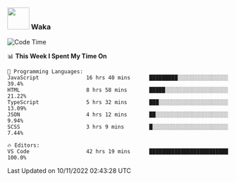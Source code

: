 ### <img src="https://media.giphy.com/media/VgCDAzcKvsR6OM0uWg/giphy.gif" width="50"> Waka

  <!--START_SECTION:waka-->
![Code Time](http://img.shields.io/badge/Code%20Time-1%2C060%20hrs%206%20mins-blue)

📊 **This Week I Spent My Time On** 

```text
💬 Programming Languages: 
JavaScript               16 hrs 40 mins      █████████░░░░░░░░░░░░░░░░   39.4% 
HTML                     8 hrs 58 mins       █████░░░░░░░░░░░░░░░░░░░░   21.22% 
TypeScript               5 hrs 32 mins       ███░░░░░░░░░░░░░░░░░░░░░░   13.09% 
JSON                     4 hrs 12 mins       ██░░░░░░░░░░░░░░░░░░░░░░░   9.94% 
SCSS                     3 hrs 9 mins        █░░░░░░░░░░░░░░░░░░░░░░░░   7.44%

🔥 Editors: 
VS Code                  42 hrs 19 mins      █████████████████████████   100.0%

```


 Last Updated on 10/11/2022 02:43:28 UTC
<!--END_SECTION:waka-->
